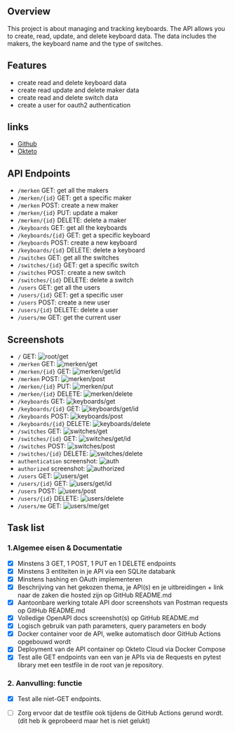 ## Overview
This project is about managing and tracking keyboards. The API allows you to create, read, update, and delete keyboard data. The data includes the makers, the keyboard name and the type of switches.

## Features
- create read and delete keyboard data
- create read update and delete maker data
- create read and delete switch data
- create a user for oauth2 authentication

## links
- [Github](https://github.com/ThomasDeboel/EindAPI)
- [Okteto](https://system-service-thomasdeboel.cloud.okteto.net/)

## API Endpoints
- `/merken` GET: get all the makers
- `/merken/{id}` GET: get a specific maker
- `/merken` POST: create a new maker
- `/merken/{id}` PUT: update a maker
- `/merken/{id}` DELETE: delete a maker
- `/keyboards` GET: get all the keyboards
- `/keyboards/{id}` GET: get a specific keyboard
- `/keyboards` POST: create a new keyboard
- `/keyboards/{id}` DELETE: delete a keyboard
- `/switches` GET: get all the switches
- `/switches/{id}` GET: get a specific switch
- `/switches` POST: create a new switch
- `/switches/{id}` DELETE: delete a switch
- `/users` GET: get all the users
- `/users/{id}` GET: get a specific user
- `/users` POST: create a new user
- `/users/{id}` DELETE: delete a user
- `/users/me` GET: get the current user 


## Screenshots
- `/` GET: ![root/get](./Screens/getroot.png)
- `/merken` GET: ![merken/get](./Screens/getmerken.png)
- `/merken/{id}` GET: ![merken/get/id](./Screens/getmerkenid.png)
- `/merken` POST: ![merken/post](./Screens/postmerken.png)
- `/merken/{id}` PUT: ![merken/put](./Screens/putmerkenid.png)
- `/merken/{id}` DELETE: ![merken/delete](./Screens/delmerkenid.png)
- `/keyboards` GET: ![keyboards/get](./Screens/getkeyboard.png)
- `/keyboards/{id}` GET: ![keyboards/get/id](./Screens/getkeyboardid.png)
- `/keyboards` POST: ![keyboards/post](./Screens/postkeyboard.png)
- `/keyboards/{id}` DELETE: ![keyboards/delete](./Screens/delkeyboardid.png)
- `/switches` GET: ![switches/get](./Screens/getswitch.png)
- `/switches/{id}` GET: ![switches/get/id](./Screens/getswitchid.png)
- `/switches` POST: ![switches/post](./Screens/postswitch.png)
- `/switches/{id}` DELETE: ![switches/delete](./Screens/delswitchid.png)
- `authentication` screenshot: ![auth](./Screens/authing.png)
- `authorized` screenshot: ![authorized](./screenshots/authorized.png)
- `/users` GET: ![users/get](./Screens/getuserauth.png)
- `/users/{id}` GET: ![users/get/id](./Screens/getuserid.png)
- `/users` POST: ![users/post](./Screens/postuser.png)
- `/users/{id}` DELETE: ![users/delete](./Screens/deluser.png)
- `/users/me` GET: ![users/me/get](./Screens/getuserme.png)



## Task list
### 1.Algemee eisen & Documentatie
- [x] Minstens 3 GET, 1 POST, 1 PUT en 1 DELETE endpoints
- [x] Minstens 3 entiteiten in je API via een SQLite databank
- [x] Minstens hashing en OAuth implementeren
- [x] Beschrijving van het gekozen thema, je API(s) en je uitbreidingen + link naar de zaken die hosted zijn op GitHub README.md
- [x] Aantoonbare werking totale API door screenshots van Postman requests op GitHub README.md
- [x] Volledige OpenAPI docs screenshot(s) op GitHub README.md
- [x] Logisch gebruik van path parameters, query parameters en body
- [x] Docker container voor de API, welke automatisch door GitHub Actions opgebouwd wordt
- [x] Deployment van de API container op Okteto Cloud via Docker Compose
- [x] Test alle GET endpoints van een van je APIs via de Requests en pytest library met een testfile in de root van je repository.
### 2. Aanvulling: functie
- [x] Test alle niet-GET endpoints.
- [ ] Zorg ervoor dat de testfile ook tijdens de GitHub Actions gerund wordt. (dit heb ik geprobeerd maar het is niet gelukt)

